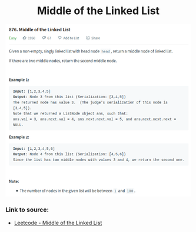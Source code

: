 <h1 align="center">Middle of the Linked List</h1>

![alt text](https://raw.githubusercontent.com/matthew01lokiet/Github-repos-images/main/Algs/LinkedList/GmIqKXYr_o.png)

### Link to source: 
- <a href="https://leetcode.com/problems/middle-of-the-linked-list/">Leetcode - Middle of the Linked List</a>
